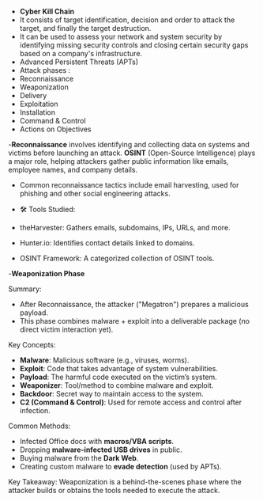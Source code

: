 - **Cyber Kill Chain**
- It consists of target identification, decision and order to attack the target, and finally the target destruction.
- It can be used to assess your network and system security by identifying missing security controls and closing certain security gaps based on a company's infrastructure.
- Advanced Persistent Threats (APTs) 
- Attack phases :
- Reconnaissance
- Weaponization
- Delivery
- Exploitation
- Installation
- Command & Control
- Actions on Objectives

-**Reconnaissance** involves identifying and collecting data on systems and victims before launching an attack.
**OSINT** (Open-Source Intelligence) plays a major role, helping attackers gather public information like emails, employee names, and company details.
- Common reconnaissance tactics include email harvesting, used for phishing and other social engineering attacks.
  
- 🛠️ Tools Studied:

- theHarvester: Gathers emails, subdomains, IPs, URLs, and more.
- Hunter.io: Identifies contact details linked to domains.
- OSINT Framework: A categorized collection of OSINT tools.

-**Weaponization Phase**

Summary:
- After Reconnaissance, the attacker ("Megatron") prepares a malicious payload.
- This phase combines malware + exploit into a deliverable package (no direct victim interaction yet).

Key Concepts:
- **Malware**: Malicious software (e.g., viruses, worms).
- **Exploit**: Code that takes advantage of system vulnerabilities.
- **Payload**: The harmful code executed on the victim’s system.
- **Weaponizer**: Tool/method to combine malware and exploit.
- **Backdoor**: Secret way to maintain access to the system.
- **C2 (Command & Control)**: Used for remote access and control after infection.

Common Methods:
- Infected Office docs with **macros/VBA scripts**.
- Dropping **malware-infected USB drives** in public.
- Buying malware from the **Dark Web**.
- Creating custom malware to **evade detection** (used by APTs).

Key Takeaway:
Weaponization is a behind-the-scenes phase where the attacker builds or obtains the tools needed to execute the attack.
